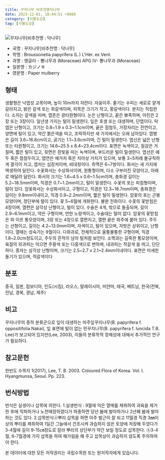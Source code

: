 ```yaml
---
title: 꾸지나무_비추천명닥나무
date: 2023-12-01, 18:44:51 +0800
category: [식물도감]
tag: [식물도감]
---
```




![꾸지나무[비추천명 : 닥나무]](http://www.nature.go.kr/fileUpload/plants/basic/Moraceae/Broussonetia/11663/1_th2.JPG)
- 국명 : 꾸지나무[비추천명 : 닥나무]
- 학명 : Broussonetia papyrifera (L.) L'Hér. ex Vent.
- 과명 : 앵글러 - 뽕나무과 (Moraceae) APG Ⅳ- 뽕나무과 (Moraceae)
- 일본명 : カジノキ
- 영문명 : Paper mulberry


## 형태
생활형은 낙엽성 교목이며, 높이 10m까지 자란다. 자웅이주. 줄기는 수피는 세로로 얕게 갈라지고, 밝은 갈색 또는 회갈색이며, 피목은 크기가 작고, 황갈색이다. 분지는 직립한다. 소지는 갈색을 띠며, 엽흔은 광타원형이다. 눈은 난형이고, 끝은 뾰족하며, 아린은 2장 또는 3장이다. 일년생 가지는 털이 밀생한다. 잎은 호생 또는 대생하며, 단엽이다. 탁엽은 난형이고, 크기는 0.8~1.9 x 0.3~1.1cm이며, 끝은 점첨두, 가장자리는 전연이고, 양면에 털이 있고, 약간 붉은색을 띠고, 조락하지만 새 가지에서는 오래 남아있다. 엽병은 길이 3.6~16.8cm이고, 굵기는 1.1~3.6cm이며, 긴 털이 밀생한다. 엽신은 넓은 난형 또는 타원형이고, 크기는 14.6~25.5 x 8.4~23.4cm이다. 표면은 녹색이고, 질감은 거칠며, 짧은 털이 있고, 뒷면은 흰빛을 띠는 녹색이며, 부드러운 털이 밀생한다. 엽선은 예두 혹은 점첨두이고, 엽연은 예거치 혹은 치아상 거치가 있으며, 보통 3~5차례 불규칙하게 결각이 지고, 엽저는 심장저이며, 비대칭이다. 측맥은 6~7쌍이다. 화서는 새 가지에 액생하여 달린다. 수꽃화서는 수상화서이며, 원통형이며, 다소 구부러진 모양이고, 아래로 매달려 달린다. 화서의 크기는 1.6~4.5 x 0.6~1.5cm이며, 총화경 길이는 5.2~18.5mm이며, 직경은 0.7~1.2mm이고, 털이 밀생한다. 수꽃의 포는 피침형이며, 털이 있다. 암꽃화서는 수상화서이고, 구형이고, 직경은 12.3~18.7mm이며, 총화경은 길이는 9.8mm이내이고, 직경 0.9~2.2mm이며, 짧은 털이 밀생한다. 암꽃의 포는 곤봉모양이며, 정단부에 털이 있다. 꽃 5~6월에 개화한다. 불완 전화이다. 수꽃의 꽃받침은 4장이며, 열편은 삼각상 난형이고, 털이 있다. 수술은 4개, 밖으로 돌출되며, 길이 2.9~6.1mm이고, 약은 구형이며, 연한 노랑색이고, 수술대는 털이 없다. 암꽃의 꽃받침은 파 이프 통모양이며, 3장 또는 4장으로 열편지고, 열편 끝은 화주에 붙어 있다. 주두는 선형이고, 길이는 4.2~13.0mm이며, 자색이고, 털이 있으며, 자방은 상위이고, 난형이다. 열매는 성숙기는 9월이다. 다화과로, 전체적으로 울퉁불퉁한 구형이며, 직경 1.8~2.0cm정도이고, 주두의 흔적이 남아 털처럼 보인다. 소핵과는 길죽한 통모양이며, 육질의 외과피는 익으면 주황색 또는 다홍색으로 변하며, 내과피는 적갈색 을 띠고, 단단하다. 종자는 삼각상 난형이며, 크기는 2.5~2.7 x 2.1~2.4mm이내이다. 표면은 미세한 돌기가 있으며, 적갈색이다
## 분포
중국, 일본, 캄보디아, 인도(시킴), 라오스, 말레이시아, 미얀마, 태국, 베트남, 한국(전북, 전남, 경북, 경남, 제주)
## 비고
꾸지나무의 종하 분류군으로 잎이 대생하는 마주잎꾸지나무(B. papyrifera f. oppositifolia Nakai), 잎 표면에 털이 없는 민꾸지나무(B. papyrifera f. luncida T.B. Lee)가 보고되어 있지만(Lee, 2003), 이들의 분류학적 정체성에 대해서 추가적인 연구가 필요하다.
## 참고문헌
한반도 수목지 1(2017), Lee, T. B. 2003. Coloured Flora of Korea. Vol. Ⅰ. Hyangmunsa, Seoul. Pp. 223.
## 번식방법
번식은 실생이나 삽목에 의한다. 1.실생번식 : 9월에 익은 열매를 채취하여 과육을 제거한 후에 직파하거나 노천매장하였다가 파종하면 당년 봄에 발아하거나 2년째 봄에 발아하는 것도 있다. 2.삽목번식ⓐ뿌리 삽목을 하면 아주 발근이 잘 되고 11월경 직경 3㎜이상의 뿌리를 채취하여 1일간 그늘에서 건조시켜 과습하지 않은 토양에 저장해 두었다가 3-4월에 길이 9-15㎝정도로 잘라 뿌리의 상단부가 약간 보일 정도로 삽목한다. ⓑ3-4월, 6-7월경에 가지 삽목을 하여 해가림을 해 주고 삽목상이 과습하지 않도록 주의하여야 한다.






본 데이터에 대한 모든 저작권리는 국립수목원 또는 원저작자에게 있습니다.
